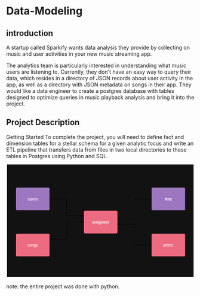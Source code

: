 # Data-Modeling

 ## introduction 

 A startup called Sparkify wants data analysis they provide by collecting on music and user activities in your new music streaming app.

The analytics team is particularly interested in understanding what music users are listening to. Currently, they don't have an easy way to query their data, which resides in a directory of JSON records about user activity in the app, as well as a directory with JSON metadata on songs in their app. They would like a data engineer to create a postgres database with tables designed to optimize queries in music playback analysis and bring it into the project. 

## Project Description

Getting Started To complete the project, you will need to define fact and dimension tables for a stellar schema for a given analytic focus and write an ETL pipeline that
transfers data from files in two local directories to these tables in Postgres using Python and SQL. 


<p align="center">
<img src="https://github.com/MatheusAraujoSouza/Data-Modeling-with-Postgres/blob/main/flux.png" width="500" height="300"/> 
 
 note: the entire project was done with python. 



